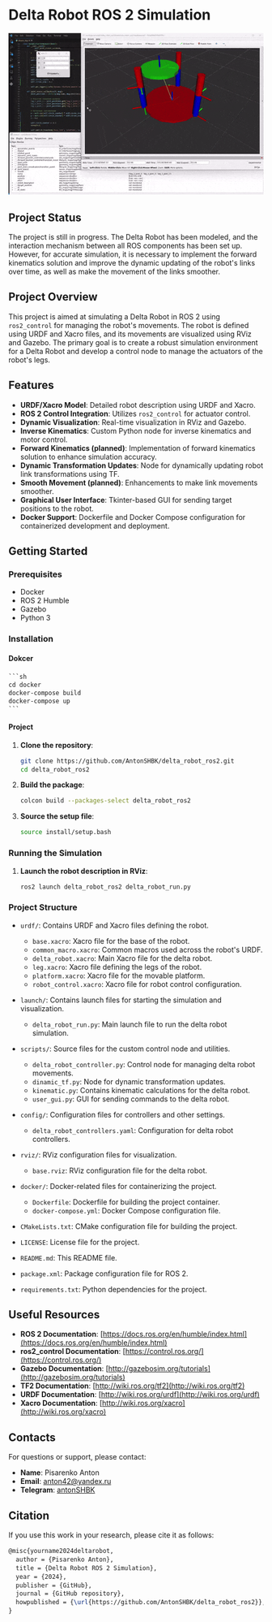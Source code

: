 # Delta Robot ROS 2 Simulation

<img src="docs/delta_robot.gif" alt="Симуляция проекта" width="900">

## Project Status

The project is still in progress. The Delta Robot has been modeled, and the interaction mechanism between all ROS components has been set up. However, for accurate simulation, it is necessary to implement the forward kinematics solution and improve the dynamic updating of the robot's links over time, as well as make the movement of the links smoother.

## Project Overview

This project is aimed at simulating a Delta Robot in ROS 2 using `ros2_control` for managing the robot's movements. The robot is defined using URDF and Xacro files, and its movements are visualized using RViz and Gazebo. The primary goal is to create a robust simulation environment for a Delta Robot and develop a control node to manage the actuators of the robot's legs.

## Features

- **URDF/Xacro Model**: Detailed robot description using URDF and Xacro.
- **ROS 2 Control Integration**: Utilizes `ros2_control` for actuator control.
- **Dynamic Visualization**: Real-time visualization in RViz and Gazebo.
- **Inverse Kinematics**: Custom Python node for inverse kinematics and motor control.
- **Forward Kinematics (planned)**: Implementation of forward kinematics solution to enhance simulation accuracy.
- **Dynamic Transformation Updates**: Node for dynamically updating robot link transformations using TF.
- **Smooth Movement (planned)**: Enhancements to make link movements smoother.
- **Graphical User Interface**: Tkinter-based GUI for sending target positions to the robot.
- **Docker Support**: Dockerfile and Docker Compose configuration for containerized development and deployment.


## Getting Started

### Prerequisites

- Docker
- ROS 2 Humble
- Gazebo
- Python 3

### Installation

#### Dokcer

    ```sh
    cd docker
    docker-compose build
    docker-compose up
    ```

#### Project

1. **Clone the repository**:
    ```sh
    git clone https://github.com/AntonSHBK/delta_robot_ros2.git
    cd delta_robot_ros2
    ```

2. **Build the package**:
    ```sh
    colcon build --packages-select delta_robot_ros2
    ```

3. **Source the setup file**:
    ```sh
    source install/setup.bash
    ```

### Running the Simulation

1. **Launch the robot description in RViz**:
    ```sh
    ros2 launch delta_robot_ros2 delta_robot_run.py
    ```

### Project Structure

- `urdf/`: Contains URDF and Xacro files defining the robot.
    - `base.xacro`: Xacro file for the base of the robot.
    - `common_macro.xacro`: Common macros used across the robot's URDF.
    - `delta_robot.xacro`: Main Xacro file for the delta robot.
    - `leg.xacro`: Xacro file defining the legs of the robot.
    - `platform.xacro`: Xacro file for the movable platform.
    - `robot_control.xacro`: Xacro file for robot control configuration.

- `launch/`: Contains launch files for starting the simulation and visualization.
    - `delta_robot_run.py`: Main launch file to run the delta robot simulation.

- `scripts/`: Source files for the custom control node and utilities.
    - `delta_robot_controller.py`: Control node for managing delta robot movements.
    - `dinamic_tf.py`: Node for dynamic transformation updates.
    - `kinematic.py`: Contains kinematic calculations for the delta robot.
    - `user_gui.py`: GUI for sending commands to the delta robot.

- `config/`: Configuration files for controllers and other settings.
    - `delta_robot_controllers.yaml`: Configuration for delta robot controllers.

- `rviz/`: RViz configuration files for visualization.
    - `base.rviz`: RViz configuration file for the delta robot.

- `docker/`: Docker-related files for containerizing the project.
    - `Dockerfile`: Dockerfile for building the project container.
    - `docker-compose.yml`: Docker Compose configuration file.

- `CMakeLists.txt`: CMake configuration file for building the project.
- `LICENSE`: License file for the project.
- `README.md`: This README file.
- `package.xml`: Package configuration file for ROS 2.
- `requirements.txt`: Python dependencies for the project.

## Useful Resources

- **ROS 2 Documentation**: [https://docs.ros.org/en/humble/index.html](https://docs.ros.org/en/humble/index.html)
- **ros2_control Documentation**: [https://control.ros.org/](https://control.ros.org/)
- **Gazebo Documentation**: [http://gazebosim.org/tutorials](http://gazebosim.org/tutorials)
- **TF2 Documentation**: [http://wiki.ros.org/tf2](http://wiki.ros.org/tf2)
- **URDF Documentation**: [http://wiki.ros.org/urdf](http://wiki.ros.org/urdf)
- **Xacro Documentation**: [http://wiki.ros.org/xacro](http://wiki.ros.org/xacro)

## Contacts

For questions or support, please contact:

- **Name**: Pisarenko Anton
- **Email**: anton42@yandex.ru
- **Telegram**: [antonSHBK](https://t.me/antonSHBK)

## Citation

If you use this work in your research, please cite it as follows:

```latex
@misc{yourname2024deltarobot,
  author = {Pisarenko Anton},
  title = {Delta Robot ROS 2 Simulation},
  year = {2024},
  publisher = {GitHub},
  journal = {GitHub repository},
  howpublished = {\url{https://github.com/AntonSHBK/delta_robot_ros2}},
}
